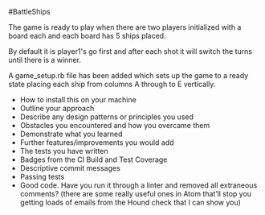 #BattleShips

The game is ready to play when there are two players initialized with a board each and each board has 5 ships placed.

By default it is player1's go first and after each shot it will switch the turns until there is a winner.

A game_setup.rb file has been added which sets up the game to a ready state placing each ship from columns A through to E vertically.

- How to install this on your machine
- Outline your approach
- Describe any design patterns or principles you used
- Obstacles you encountered and how you overcame them
- Demonstrate what you learned
- Further features/improvements you would add
- The tests you have written
- Badges  from the CI Build and Test Coverage
- Descriptive commit messages
- Passing tests
- Good code. Have you run it through a linter and removed all extraneous comments?
  (there are some really useful ones in Atom that’ll stop you getting loads of emails
  from the Hound check that I can show you)
